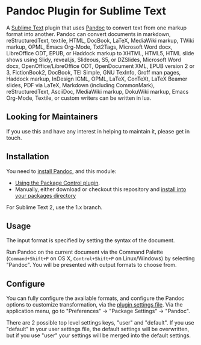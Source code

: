 # Pandoc Plugin for Sublime Text

A [Sublime Text](http://www.sublimetext.com/) plugin that uses [Pandoc](http://johnmacfarlane.net/pandoc/) to convert text from one markup format into another. Pandoc can convert documents in markdown, reStructuredText, textile, HTML, DocBook, LaTeX, MediaWiki markup, TWiki markup, OPML, Emacs Org-Mode, Txt2Tags, Microsoft Word docx, LibreOffice ODT, EPUB, or Haddock markup to XHTML, HTML5, HTML slide shows using Slidy, reveal.js, Slideous, S5, or DZSlides, Microsoft Word docx, OpenOffice/LibreOffice ODT, OpenDocument XML, EPUB version 2 or 3, FictionBook2, DocBook, TEI Simple, GNU TexInfo, Groff man pages, Haddock markup, InDesign ICML, OPML, LaTeX, ConTeXt, LaTeX Beamer slides, PDF via LaTeX, Markdown (including CommonMark), reStructuredText, AsciiDoc, MediaWiki markup, DokuWiki markup, Emacs Org-Mode, Textile, or custom writers can be written in lua.

## Looking for Maintainers

If you use this and have any interest in helping to maintain it, please get in touch.

## Installation

You need to [install Pandoc](http://johnmacfarlane.net/pandoc/installing.html), and this module:

-	[Using the Package Control plugin](https://sublime.wbond.net/installation).
-	Manually, either download or checkout this repository and [install into your packages directory](http://docs.sublimetext.info/en/latest/extensibility/packages.html#package-installation)

For Sublime Text 2, use the 1.x branch.

## Usage

The input format is specified by setting the syntax of the document.

Run Pandoc on the current document via the Command Palette (`Command+Shift+P` on OS X, `Control+Shift+P` on Linux/Windows) by selecting "Pandoc". You will be presented with output formats to choose from.

## Configure

You can fully configure the available formats, and configure the Pandoc options to customize transformation, via the [plugin settings file](http://docs.sublimetext.info/en/latest/customization/settings.html). Via the application menu, go to "Preferences" -> "Package Settings" -> "Pandoc".

There are 2 possible top level settings keys, "user" and "default". If you use "default" in your user settings file, the default settings will be overwritten, but if you use "user" your settings will be merged into the default settings.
